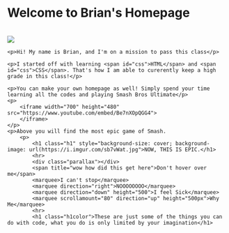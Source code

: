 <html>
<head>
  <style>
    #css {
    color: #0ff
}

.h1 {
    color: #fff;
    font-size: 4em;
    font-weight: bolder;
    text-align: center;
    padding: 260px;
    text-shadow: 2px 2px #000
}

.h1color {
    color: #00ff7f
}

.parallax {
    background-image: url(https://images.unsplash.com/photo-1526374965328-7f61d4dc18c5?ixlib=rb-1.2.1&ixid=eyJhcHBfaWQiOjEyMDd9&w=1000&q=80);
    height: 500px;
    background-attachment: fixed;
    background-position: center;
    background-repeat: no-repeat;
    background-size: cover
}

body {
    background-color: #ff4500;
    font-family: arial;
    text-align: center
}

h1 {
    color: #0f0
}

img.profilePic {
    width: 200px
}

p {
    font-size: 18px;
    color: #fff
}

canvas {
    border: 1px solid #000;
    background-color: #fff
}

span {
    font-size: 20px;
    font-family: comic sans ms
}
    </style>
</head>

<body>
    <h1>Welcome to Brian's Homepage</h1>
    <br>
    <img class="profilePic" src="https://i.redd.it/mfr35o1w18931.jpg">

    <p>Hi! My name is Brian, and I'm on a mission to pass this class</p>

    <p>I started off with learning <span id="css">HTML</span> and <span id="css">CSS</span>. That's how I am able to curerently keep a high grade in this class!</p>

    <p>You can make your own homepage as well! Simply spend your time learning all the codes and playing Smash Bros Ultimate</p>
    <p>
        <iframe width="700" height="480" src="https://www.youtube.com/embed/Be7nXOpQGG4">
        </iframe>
    </p>
    <p>Above you will find the most epic game of Smash.
        <p>
            <h1 class="h1" style="background-size: cover; background-image: url(https://i.imgur.com/sb7vWat.jpg">NOW, THIS IS EPIC.</h1>
            <hr>
            <div class="parallax"></div>
            <span title="wow how did this get here">Don't hover over me</span>
            <marquee>I can't stop</marquee>
            <marquee direction="right">NOOOOOOOO</marquee>
            <marquee direction="down" height="500">I feel Sick</marquee>
            <marquee scrollamount="80" direction="up" height="500px">Why Me</marquee>
            <hr>
            <h1 class="h1color">These are just some of the things you can do with code, what you do is only limited by your imagination</h1>

</body>
</html>
